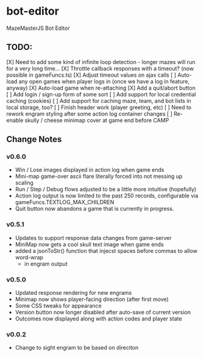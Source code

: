 # bot-editor

MazeMasterJS Bot Editor

## TODO:

[X] Need to add some kind of infinite loop detection - longer mazes will run for a very long time...
[X] Throttle callback responses with a timeout? (now possible in gameFuncs.ts)
[X] Adjust timeout values on ajax calls
[ ] Auto-load any open games when player logs in (once we have a log in feature, anyway)
[X] Auto-load game when re-attaching
[X] Add a quit/abort button
[ ] Add login / sign-up form of some sort
[ ] Add support for local credential caching (cookies)
[ ] Add support for caching maze, team, and bot lists in local storage, too?
[ ] Finish header work (player greeting, etc)
[ ] Need to rework engram styling after some action log container changes
[ ] Re-enable skully / cheese minimap cover at game end before CAMP

## Change Notes

### v0.6.0

- Win / Lose images displayed in action log when game ends
- Mini-map game-over ascii flare literally forced into not messing up scaling
- Run / Step / Debug flows adjusted to be a little more intuitive (hopefully)
- Action log output is now limited to the past 250 records, configurable via gameFuncs.TEXTLOG_MAX_CHILDREN
- Quit button now abandons a game that is currently in progress.

### v0.5.1

- Updates to support response data changes from game-server
- MiniMap now gets a cool skull text image when game ends
- added a jsonToStr() function that injecst spaces before commas to allow word-wrap
  - in engram output

### v0.5.0

- Updated response rendering for new engrams
- Minimap now shows player-facing direction (after first move)
- Some CSS tweaks for appearance
- Version button now longer disabled after auto-save of current version
- Outcomes now displayed along with action codes and player state

### v0.0.2

- Change to sight engram to be based on direciton
